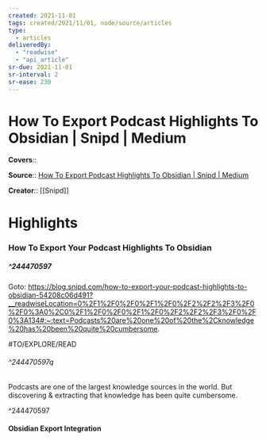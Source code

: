 ```yaml
---
created: 2021-11-01
tags: created/2021/11/01, node/source/articles
type: 
  - articles
deliveredBy: 
  - "readwise"
  - "api_article"
sr-due: 2021-11-01
sr-interval: 2
sr-ease: 230
---
```

# How To Export Podcast Highlights To Obsidian | Snipd | Medium

**Covers**:: 

**Source**:: [How To Export Podcast Highlights To Obsidian | Snipd | Medium](https://blog.snipd.com/how-to-export-your-podcast-highlights-to-obsidian-54208c06d491)

**Creator**:: [[Snipd]]

# Highlights
### How To Export Your Podcast Highlights To Obsidian
##### ^244470597


Goto: https://blog.snipd.com/how-to-export-your-podcast-highlights-to-obsidian-54208c06d491?__readwiseLocation=0%2F1%2F0%2F0%2F1%2F0%2F2%2F2%2F3%2F0%2F0%3A0%2C0%2F1%2F0%2F0%2F1%2F0%2F2%2F2%2F3%2F0%2F0%3A134#:~:text=Podcasts%20are%20one%20of%20the%2Cknowledge%20has%20been%20quite%20cumbersome.  

#TO/EXPLORE/READ  

###### ^244470597q

Podcasts are one of the largest knowledge sources in the world. But discovering & extracting that knowledge has been quite cumbersome. 

^244470597

#### Obsidian Export Integration
